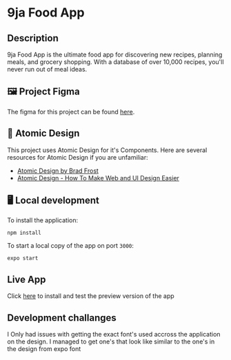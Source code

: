 
# 9ja Food App

## Description
9ja Food App is the ultimate food app for discovering new recipes, planning meals, and grocery shopping. With a database of over 10,000 recipes, you'll never run out of meal ideas. 

## 🖼️ Project Figma

The figma for this project can be found [here](https://www.figma.com/file/O5AYfDOUd1yVkyuLjrRUnz/naija-foods?node-id=0%3A1&t=4fcdQzdqg24ckCYs-1).


## 🔬 Atomic Design

This project uses Atomic Design for it's Components. Here are several resources for Atomic Design if you are unfamiliar:

- [Atomic Design by Brad Frost](https://bradfrost.com/blog/post/atomic-web-design/)
- [Atomic Design - How To Make Web and UI Design Easier](https://www.youtube.com/watch?v=W3A33dmp17E)

## 🖥️ Local development

To install the application:

```shell
npm install
```


To start a local copy of the app on port `3000`:

```shell
expo start
```


## Live App

Click [here](https://expo.dev/accounts/oliviamegan11/projects/nupat-react-native-task/builds/1a9296d2-61a1-4bc2-a84d-8acfac6901e9) to install and test the preview version of the app


## Development challanges

I Only had issues with getting the exact font's used accross the application on the design. I managed to get one's that look like similar to the one's in  the design from expo font
